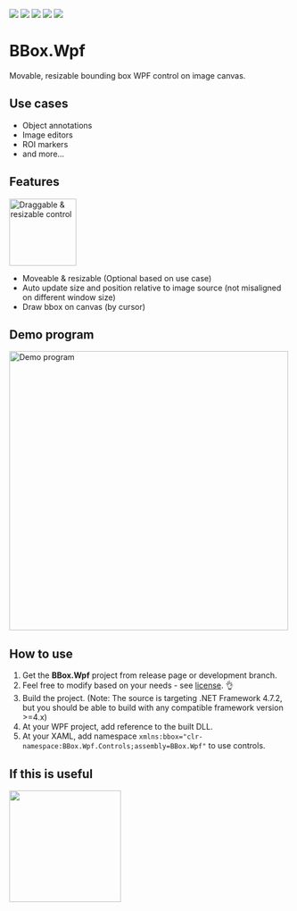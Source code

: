 <a href="https://github.com/kengboon/BBox.Wpf/releases"><img src="https://img.shields.io/badge/release-v1.1.0.rc-blue"/></a> <a href="https://github.com/kengboon/BBox.Wpf/blob/master/LICENSE.md"><img src="https://img.shields.io/badge/usage-personal%20%7C%20commercial-brightgreen"/></a> <img src="https://img.shields.io/badge/support-not%20provided-orange"/> <img src="https://img.shields.io/badge/.NET%20Framework-4.x-lightgray"/> <img src="https://img.shields.io/badge/nuget-no%20ETA-red"/> 
# BBox.Wpf
Movable, resizable bounding box WPF control on image canvas.

## Use cases
- Object annotations
- Image editors
- ROI markers
- and more...

## Features
<img width="120" alt="Draggable & resizable control" src="https://user-images.githubusercontent.com/5046671/197372136-e2bac9f8-e230-4557-8124-500990dd1634.png">

- Moveable & resizable (Optional based on use case)
- Auto update size and position relative to image source (not misaligned on different window size)
- Draw bbox on canvas (by cursor)

## Demo program
<img width="500" alt="Demo program" src="https://user-images.githubusercontent.com/5046671/199659771-1c4dfcc7-5c80-4744-9709-bbc8f8313977.png">

## How to use

1. Get the **BBox.Wpf** project from release page or development branch.
2. Feel free to modify based on your needs - see [license](https://github.com/kengboon/BBox.Wpf/blob/master/LICENSE.md). 👌
3. Build the project. (Note: The source is targeting .NET Framework 4.7.2, but you should be able to build with any compatible framework version >=4.x)
4. At your WPF project, add reference to the built DLL.
5. At your XAML, add namespace ```xmlns:bbox="clr-namespace:BBox.Wpf.Controls;assembly=BBox.Wpf"``` to use controls.

## If this is useful
<a href="https://ko-fi.com/woolf42"><img src="https://user-images.githubusercontent.com/5046671/197377067-ce6016ae-6368-47b6-a4eb-903eb7b0af9c.png" width="200" alt=""/></a>
